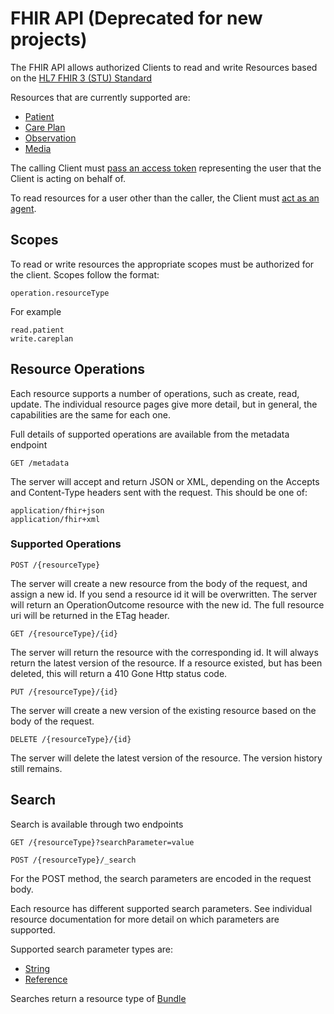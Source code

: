 # FHIR API (Deprecated for new projects)

The FHIR API allows authorized Clients to read and write Resources based on the [HL7 FHIR 3 (STU) Standard](https://www.hl7.org/fhir/)

Resources that are currently supported are:

* [Patient](./resources/patient.md)
* [Care Plan](./resources/careplan.md)
* [Observation](./resources/observation.md)
* [Media](./resources/media.md)

The calling Client must [pass an access token](../authorization.md#access-token) representing the user that the Client is acting on behalf of.  

To read resources for a user other than the caller, the Client must [act as an agent](../agency/index.md).

## Scopes

To read or write resources the appropriate scopes must be authorized for the client.  Scopes follow the format:

```
operation.resourceType
```

For example

```
read.patient
write.careplan
```

## Resource Operations

Each resource supports a number of operations, such as create, read, update.  The individual resource pages give more detail, but in general, the capabilities are the same for each one.

Full details of supported operations are available from the metadata endpoint

```
GET /metadata
```
The server will accept and return JSON or XML, depending on the Accepts and Content-Type headers sent with the request.  This should be one of:

```
application/fhir+json
application/fhir+xml
```

### Supported Operations
```
POST /{resourceType}
```
The server will create a new resource from the body of the request, and assign a new id.  If you send a resource id it will be overwritten.  The server will return an OperationOutcome resource with the new id.  The full resource uri will be returned in the ETag header.

```
GET /{resourceType}/{id}
```
The server will return the resource with the corresponding id.  It will always return the latest version of the resource.  If a resource existed, but has been deleted, this will return a 410 Gone Http status code.

```
PUT /{resourceType}/{id}
```
The server will create a new version of the existing resource based on the body of the request.

```
DELETE /{resourceType}/{id}
```
The server will delete the latest version of the resource.  The version history still remains.

## Search

Search is available through two endpoints

```
GET /{resourceType}?searchParameter=value
```
```
POST /{resourceType}/_search
```
For the POST method, the search parameters are encoded in the request body.

Each resource has different supported search parameters.  See individual resource documentation for more detail on which parameters are supported.

Supported search parameter types are:

* [String](searchparameters.md#search)
* [Reference](searchparameters.md#reference)

Searches return a resource type of [Bundle](https://www.hl7.org/fhir/bundle.html)
